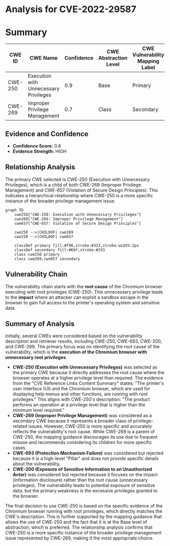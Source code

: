 # Analysis for CVE-2022-29587

# Summary
| CWE ID | CWE Name | Confidence | CWE Abstraction Level | CWE Vulnerability Mapping Label | CWE-Vulnerability Mapping Notes |
|---|---|---|---|---|---|
| CWE-250 | Execution with Unnecessary Privileges | 0.9 | Base | Primary | Allowed |
| CWE-269 | Improper Privilege Management | 0.7 | Class | Secondary | Discouraged |

## Evidence and Confidence

*   **Confidence Score:** 0.8
*   **Evidence Strength:** HIGH

## Relationship Analysis
The primary CWE selected is CWE-250 (Execution with Unnecessary Privileges), which is a child of both CWE-269 (Improper Privilege Management) and CWE-657 (Violation of Secure Design Principles). This indicates a hierarchical relationship where CWE-250 is a more specific instance of the broader privilege management issue.

```mermaid
graph TD
    cwe250["CWE-250: Execution with Unnecessary Privileges"]
    cwe269["CWE-269: Improper Privilege Management"]
    cwe657["CWE-657: Violation of Secure Design Principles"]

    cwe250 -->|CHILDOF| cwe269
    cwe250 -->|CHILDOF| cwe657

    classDef primary fill:#f96,stroke:#333,stroke-width:2px
    classDef secondary fill:#69f,stroke:#333
    class cwe250 primary
    class cwe269,cwe657 secondary
```

## Vulnerability Chain
The vulnerability chain starts with the **root cause** of the Chromium browser executing with root privileges (CWE-250). This unnecessary privilege leads to the **impact** where an attacker can exploit a sandbox escape in the browser to gain full access to the printer's operating system and sensitive data.

## Summary of Analysis
Initially, several CWEs were considered based on the vulnerability description and retriever results, including CWE-250, CWE-693, CWE-200, and CWE-269. The primary focus was on identifying the root cause of the vulnerability, which is the **execution of the Chromium browser with unnecessary root privileges**.

*   **CWE-250 (Execution with Unnecessary Privileges)** was selected as the primary CWE because it directly addresses the root cause where the browser operates at a higher privilege level than required. The evidence from the "CVE Reference Links Content Summary" states: "The printer's user interface (UI) and the Chromium browser, which are used for displaying help menus and other functions, are running with root privileges." This aligns with CWE-250's description: "The product performs an operation at a privilege level that is higher than the minimum level required."
*   **CWE-269 (Improper Privilege Management)** was considered as a secondary CWE because it represents a broader class of privilege-related issues. However, CWE-250 is more specific and accurately reflects the vulnerability's root cause. While CWE-269 is a parent of CWE-250, the mapping guidance discourages its use due to frequent misuse and recommends considering its children for more specific cases.
*   **CWE-693 (Protection Mechanism Failure)** was considered but rejected because it is a high-level "Pillar" and does not provide specific details about the vulnerability.
*   **CWE-200 (Exposure of Sensitive Information to an Unauthorized Actor)** was considered but rejected because it focuses on the impact (information disclosure) rather than the root cause (unnecessary privileges). The vulnerability leads to potential exposure of sensitive data, but the primary weakness is the excessive privileges granted to the browser.

The final decision to use CWE-250 is based on the specific evidence of the Chromium browser running with root privileges, which directly matches the CWE's description. This is further supported by the mapping guidance that allows the use of CWE-250 and the fact that it is at the Base level of abstraction, which is preferred. The relationship analysis confirms that CWE-250 is a more specific instance of the broader privilege management issue represented by CWE-269, making it the most appropriate choice.